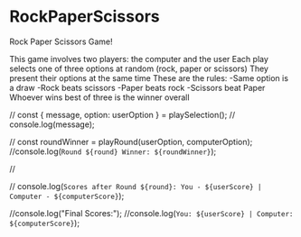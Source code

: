 # RockPaperScissors
Rock Paper Scissors Game!


This game involves two players: the computer and the user
Each play selects one of three options at random (rock, paper or scissors)
They present their options at the same time
    These are the rules:
    -Same option is a draw
    -Rock beats scissors
    -Paper beats rock
    -Scissors beat Paper
Whoever wins best of three is the winner overall 



  



    

   // const { message, option: userOption } = playSelection();
   // console.log(message);

   // const roundWinner = playRound(userOption, computerOption);
    //console.log(`Round ${round} Winner: ${roundWinner}`);
    
   //

   // console.log(`Scores after Round ${round}: You - ${userScore} | Computer - ${computerScore}`);


//console.log("Final Scores:");
//console.log(`You: ${userScore} | Computer: ${computerScore}`);